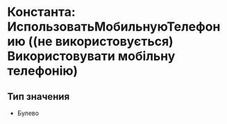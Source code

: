 ﻿# Константа: ИспользоватьМобильнуюТелефонию ((не використовується) Використовувати мобільну телефонію)

## Тип значения

- Булево

